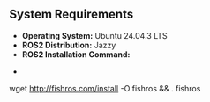 ## System Requirements

- **Operating System:** Ubuntu 24.04.3 LTS  
- **ROS2 Distribution:** Jazzy  
- **ROS2 Installation Command:**
- ```bash
wget http://fishros.com/install -O fishros && . fishros
